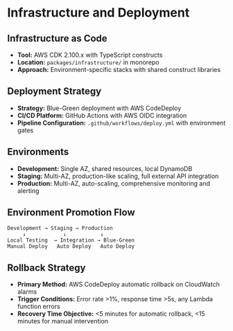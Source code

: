 # Infrastructure and Deployment

## Infrastructure as Code
- **Tool:** AWS CDK 2.100.x with TypeScript constructs
- **Location:** `packages/infrastructure/` in monorepo
- **Approach:** Environment-specific stacks with shared construct libraries

## Deployment Strategy
- **Strategy:** Blue-Green deployment with AWS CodeDeploy
- **CI/CD Platform:** GitHub Actions with AWS OIDC integration
- **Pipeline Configuration:** `.github/workflows/deploy.yml` with environment gates

## Environments
- **Development:** Single AZ, shared resources, local DynamoDB
- **Staging:** Multi-AZ, production-like scaling, full external API integration  
- **Production:** Multi-AZ, auto-scaling, comprehensive monitoring and alerting

## Environment Promotion Flow
```
Development → Staging → Production
     ↓            ↓           ↓
Local Testing  → Integration → Blue-Green
Manual Deploy   Auto Deploy   Auto Deploy
```

## Rollback Strategy
- **Primary Method:** AWS CodeDeploy automatic rollback on CloudWatch alarms
- **Trigger Conditions:** Error rate >1%, response time >5s, any Lambda function errors
- **Recovery Time Objective:** <5 minutes for automatic rollback, <15 minutes for manual intervention
